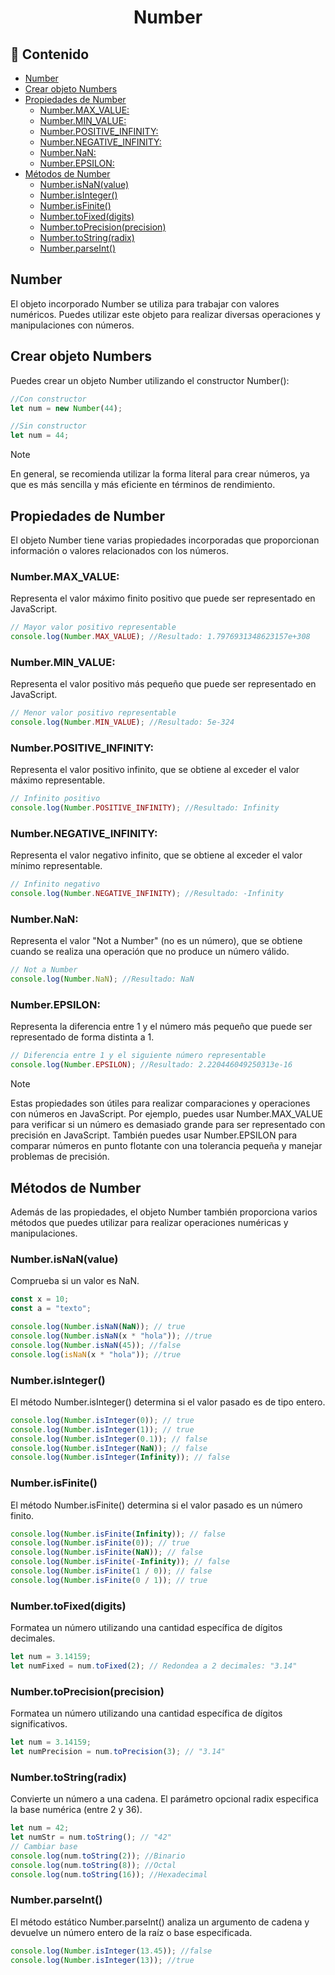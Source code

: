 <h1 align="center">Number</h1>

<h2>📑 Contenido</h2>

- [Number](#number)
- [Crear objeto Numbers](#crear-objeto-numbers)
- [Propiedades de Number](#propiedades-de-number)
  - [Number.MAX\_VALUE:](#numbermax_value)
  - [Number.MIN\_VALUE:](#numbermin_value)
  - [Number.POSITIVE\_INFINITY:](#numberpositive_infinity)
  - [Number.NEGATIVE\_INFINITY:](#numbernegative_infinity)
  - [Number.NaN:](#numbernan)
  - [Number.EPSILON:](#numberepsilon)
- [Métodos de Number](#métodos-de-number)
  - [Number.isNaN(value)](#numberisnanvalue)
  - [Number.isInteger()](#numberisinteger)
  - [Number.isFinite()](#numberisfinite)
  - [Number.toFixed(digits)](#numbertofixeddigits)
  - [Number.toPrecision(precision)](#numbertoprecisionprecision)
  - [Number.toString(radix)](#numbertostringradix)
  - [Number.parseInt()](#numberparseint)

## Number

El objeto incorporado Number se utiliza para trabajar con valores numéricos. Puedes utilizar este objeto para realizar diversas operaciones y manipulaciones con números.

## Crear objeto Numbers

Puedes crear un objeto Number utilizando el constructor Number():

```js
//Con constructor
let num = new Number(44);

//Sin constructor
let num = 44;
```

> [!NOTE]
>
> En general, se recomienda utilizar la forma literal para crear números, ya que es más sencilla y más eficiente en términos de rendimiento.

## Propiedades de Number

El objeto Number tiene varias propiedades incorporadas que proporcionan información o valores relacionados con los números.

### Number.MAX_VALUE:

Representa el valor máximo finito positivo que puede ser representado en JavaScript.

```js
// Mayor valor positivo representable
console.log(Number.MAX_VALUE); //Resultado: 1.7976931348623157e+308
```

### Number.MIN_VALUE:

Representa el valor positivo más pequeño que puede ser representado en JavaScript.

```js
// Menor valor positivo representable
console.log(Number.MIN_VALUE); //Resultado: 5e-324
```

### Number.POSITIVE_INFINITY:

Representa el valor positivo infinito, que se obtiene al exceder el valor máximo representable.

```js
// Infinito positivo
console.log(Number.POSITIVE_INFINITY); //Resultado: Infinity
```

### Number.NEGATIVE_INFINITY:

Representa el valor negativo infinito, que se obtiene al exceder el valor mínimo representable.

```js
// Infinito negativo
console.log(Number.NEGATIVE_INFINITY); //Resultado: -Infinity
```

### Number.NaN:

Representa el valor "Not a Number" (no es un número), que se obtiene cuando se realiza una operación que no produce un número válido.

```js
// Not a Number
console.log(Number.NaN); //Resultado: NaN
```

### Number.EPSILON:

Representa la diferencia entre 1 y el número más pequeño que puede ser representado de forma distinta a 1.

```js
// Diferencia entre 1 y el siguiente número representable
console.log(Number.EPSILON); //Resultado: 2.220446049250313e-16
```

> [!NOTE]
>
> Estas propiedades son útiles para realizar comparaciones y operaciones con números en JavaScript. Por ejemplo, puedes usar Number.MAX_VALUE para verificar si un número es demasiado grande para ser representado con precisión en JavaScript. También puedes usar Number.EPSILON para comparar números en punto flotante con una tolerancia pequeña y manejar problemas de precisión.

## Métodos de Number

Además de las propiedades, el objeto Number también proporciona varios métodos que puedes utilizar para realizar operaciones numéricas y manipulaciones.

### Number.isNaN(value)

Comprueba si un valor es NaN.

```js
const x = 10;
const a = "texto";

console.log(Number.isNaN(NaN)); // true
console.log(Number.isNaN(x * "hola")); //true
console.log(Number.isNaN(45)); //false
console.log(isNaN(x * "hola")); //true
```

### Number.isInteger()

El método Number.isInteger() determina si el valor pasado es de tipo entero.

```js
console.log(Number.isInteger(0)); // true
console.log(Number.isInteger(1)); // true
console.log(Number.isInteger(0.1)); // false
console.log(Number.isInteger(NaN)); // false
console.log(Number.isInteger(Infinity)); // false
```

### Number.isFinite()

El método Number.isFinite() determina si el valor pasado es un número finito.

```js
console.log(Number.isFinite(Infinity)); // false
console.log(Number.isFinite(0)); // true
console.log(Number.isFinite(NaN)); // false
console.log(Number.isFinite(-Infinity)); // false
console.log(Number.isFinite(1 / 0)); // false
console.log(Number.isFinite(0 / 1)); // true
```

### Number.toFixed(digits)

Formatea un número utilizando una cantidad específica de dígitos decimales.

```js
let num = 3.14159;
let numFixed = num.toFixed(2); // Redondea a 2 decimales: "3.14"
```

### Number.toPrecision(precision)

Formatea un número utilizando una cantidad específica de dígitos significativos.

```js
let num = 3.14159;
let numPrecision = num.toPrecision(3); // "3.14"
```

### Number.toString(radix)

Convierte un número a una cadena. El parámetro opcional radix especifica la base numérica (entre 2 y 36).

```js
let num = 42;
let numStr = num.toString(); // "42"
// Cambiar base
console.log(num.toString(2)); //Binario
console.log(num.toString(8)); //Octal
console.log(num.toString(16)); //Hexadecimal
```

### Number.parseInt()

El método estático Number.parseInt() analiza un argumento de cadena y devuelve un número entero de la raíz o base especificada.

```js
console.log(Number.isInteger(13.45)); //false
console.log(Number.isInteger(13)); //true
```
